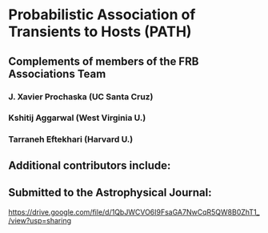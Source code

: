 # Probabilistic Association of Transients to Hosts (PATH)

## Complements of members of the FRB Associations Team

### J. Xavier Prochaska (UC Santa Cruz)
### Kshitij Aggarwal (West Virginia U.)
### Tarraneh Eftekhari (Harvard U.)

## Additional contributors include:

## Submitted to the Astrophysical Journal:

https://drive.google.com/file/d/1QbJWCVO6I9FsaGA7NwCqR5QW8B0ZhT1_/view?usp=sharing
